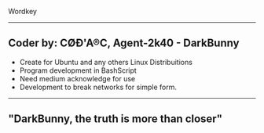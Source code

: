   Wordkey

  --------------------------------------------------
  Coder by: CØÐ'A®C, Agent-2k40 - DarkBunny
  --------------------------------------------------

  - Create for Ubuntu and any others Linux Distribuitions
  - Program development in BashScript
  - Need medium acknowledge for use
  - Development to break networks for simple form.

  --------------------------------------------------
  "DarkBunny, the truth is more than closer"
  --------------------------------------------------

